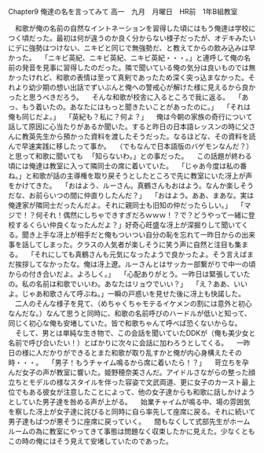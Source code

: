 Chapter9 俺達の名を言ってみて
高一　九月　月曜日　HR前　1年B組教室

　和歌が俺の名前の自然なイントネーションを習得した頃にはもう俺達は学校につく頃だった。最初は何が違うのか良く分からない様子だったが、オデキみたいにデに強勢はつけない、ニキビと同じで無強勢だ、と教えてからの飲み込みは早かった。
　「ニキビ英紀、ニキビ英紀、ニキビ英紀・・・。」と連呼して俺の名前の発音を見事に習得したのだった。隣で聞いている俺の気分は良いものでは無かったけれど、和歌の表情は至って真剣であったため深く突っ込まなかった。それより幼少期の想い出話でずいぶんと俺への警戒心が解けた様に見えるから良かったと思うべきだろう。
　そんな和歌が校舎に入るところで我に返る。
　「あっ、もう着いたの。あなたにはもっと聞きたいことがあったのに。」
　「それは俺も同じだよ。」
　「英紀も？私に？何よ？」
　俺は今朝の家族の奇行について話して原因に心当たりがあるか聞いた。すると昨日の日本語レッスンの時に父さんに教英先生から預かった資料を渡したそうだった。なるほどな、その資料を読んで早速実践に移したって事か。
　（でもなんで日本語版のバゲモンなんだ？）と思って和歌に聞いても
　「知らないわ。」との事だった。
　この話題が終わる頃には俺達は教室に入って隣同士の席に着いていた。
　「じゃあ今度は私の番ね。」と和歌が話の主導権を取り戻そうとしたところで先に教室にいた冴上が声をかけてきた。
　「おはよう、ルーさん。真鶴さんもおはよう。なんか楽しそうだな、お前らいつの間に仲直りしたんだ？」
　「おはよう。ああ、まあな。実は俺達家が隣同士だったんだよ。それに親同士も旧知の仲だったらしい。」
　「マジで！？何それ！偶然にしちゃできすぎだろｗｗｗ！？で？どうやって一緒に登校するくらい仲良くなったんだよ？」好奇心旺盛な冴上が深掘りして聞いてくる。聞き上手な冴上が相手だと俺もついつい自分の恥を忘れて一昨日からの出来事を話してしまった。クラスの人気者が楽しそうに笑う声に自然と注目も集まる。
　「それにしても真鶴さんも元気になったようで良かったよ。そう言えばまだ挨拶してなかったな。俺は冴上遼。ルーさんとはサッカー部繋がりで中一の頃からの付き合いだよ。よろしく。」
　「心配ありがとう。一昨日は緊張していたの。私の名前は和歌でいいわ。あなたはリョウでいい？」
　「え？ああ、いいよ。じゃあ和歌さんて呼ぶね。」一瞬の戸惑いを見せた後に冴上も快諾した。
　二人のそんな様子を見て、（めちゃくちゃモテるイケメンの割には意外と初心なんだな。）なんて思うと同時に、和歌の名前呼びのハードルが低いと知って、同じく初心な俺も安堵していた。皆で和歌ちゃんて呼べば恐くないからな。
　そして、男とは単純な生き物で、この会話を聞いていたDDKが（俺も美少女と名前で呼び合いたい！）とばかりに次々に会話に加わろうとしてくる。
　一昨日の様に人だかりができるとまた和歌が取り乱すかと俺が内心身構えたその時・・・。
　「男子！もうチャイム鳴るから席に着いたら！？」
　苛立ちを孕んだ女子の声が教室に響いた。姫野穂奈美さんだ。アイドルさながらの整った顔立ちとモデルの様なスタイルを伴った容姿で文武両道、更に女子のカースト最上位でもある彼女が注意したことによって、他の女子達からも和歌に話しかけようとしていた男子達を咎める声が上がる。
　始業チャイムが鳴る中、場の雰囲気を察した冴上が女子達に詫びると同時に自ら率先して座席に戻る。それに続いて男子達もばつが悪そうに座席に戻っていく。
　間もなくして式部先生がホームルームの為に教室にやってきて事態は問題なく収束したかに見えた。少なくともこの時の俺にはそう見えて安堵していたのであった。